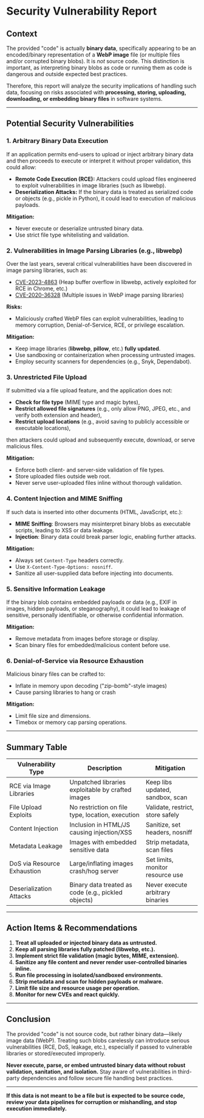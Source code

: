 # Security Vulnerability Report

## Context

The provided "code" is actually **binary data**, specifically appearing to be an encoded/binary representation of a **WebP image** file (or multiple files and/or corrupted binary blobs). It is *not* source code. This distinction is important, as interpreting binary blobs as code or running them as code is dangerous and outside expected best practices.

Therefore, this report will analyze the security implications of handling such data, focusing on risks associated with **processing, storing, uploading, downloading, or embedding binary files** in software systems.

---

## Potential Security Vulnerabilities

### 1. **Arbitrary Binary Data Execution**

If an application permits end-users to upload or inject arbitrary binary data and then proceeds to execute or interpret it without proper validation, this could allow:

- **Remote Code Execution (RCE):** Attackers could upload files engineered to exploit vulnerabilities in image libraries (such as libwebp).
- **Deserialization Attacks:** If the binary data is treated as serialized code or objects (e.g., pickle in Python), it could lead to execution of malicious payloads.

**Mitigation:**
- Never execute or deserialize untrusted binary data.
- Use strict file type whitelisting and validation.

### 2. **Vulnerabilities in Image Parsing Libraries (e.g., libwebp)**

Over the last years, several critical vulnerabilities have been discovered in image parsing libraries, such as:

- [CVE-2023-4863](https://nvd.nist.gov/vuln/detail/CVE-2023-4863) (Heap buffer overflow in libwebp, actively exploited for RCE in Chrome, etc.)
- [CVE-2020-36328](https://nvd.nist.gov/vuln/detail/CVE-2020-36328) (Multiple issues in WebP image parsing libraries)

**Risks:**
- Maliciously crafted WebP files can exploit vulnerabilities, leading to memory corruption, Denial-of-Service, RCE, or privilege escalation.

**Mitigation:**
- Keep image libraries (**libwebp**, **pillow**, etc.) **fully updated**.
- Use sandboxing or containerization when processing untrusted images.
- Employ security scanners for dependencies (e.g., Snyk, Dependabot).

### 3. **Unrestricted File Upload**

If submitted via a file upload feature, and the application does not:

- **Check for file type** (MIME type and magic bytes),
- **Restrict allowed file signatures** (e.g., only allow PNG, JPEG, etc., and verify both extension and header),
- **Restrict upload locations** (e.g., avoid saving to publicly accessible or executable locations),

then attackers could upload and subsequently execute, download, or serve malicious files.

**Mitigation:**
- Enforce both client- and server-side validation of file types.
- Store uploaded files outside web root.
- Never serve user-uploaded files inline without thorough validation.

### 4. **Content Injection and MIME Sniffing**

If such data is inserted into other documents (HTML, JavaScript, etc.):

- **MIME Sniffing**: Browsers may misinterpret binary blobs as executable scripts, leading to XSS or data leakage.
- **Injection**: Binary data could break parser logic, enabling further attacks.

**Mitigation:**
- Always set `Content-Type` headers correctly.
- Use `X-Content-Type-Options: nosniff`.
- Sanitize all user-supplied data before injecting into documents.

### 5. **Sensitive Information Leakage**

If the binary blob contains embedded payloads or data (e.g., EXIF in images, hidden payloads, or steganography), it could lead to leakage of sensitive, personally identifiable, or otherwise confidential information.

**Mitigation:**
- Remove metadata from images before storage or display.
- Scan binary files for embedded/malicious content before use.

### 6. **Denial-of-Service via Resource Exhaustion**

Malicious binary files can be crafted to:

- Inflate in memory upon decoding ("zip-bomb"-style images)
- Cause parsing libraries to hang or crash

**Mitigation:**
- Limit file size and dimensions.
- Timebox or memory cap parsing operations.

---

## Summary Table

| Vulnerability Type          | Description                                           | Mitigation                        |
|----------------------------|------------------------------------------------------|-----------------------------------|
| RCE via Image Libraries    | Unpatched libraries exploitable by crafted images     | Keep libs updated, sandbox, scan  |
| File Upload Exploits       | No restriction on file type, location, execution     | Validate, restrict, store safely  |
| Content Injection          | Inclusion in HTML/JS causing injection/XSS           | Sanitize, set headers, nosniff    |
| Metadata Leakage           | Images with embedded sensitive data                  | Strip metadata, scan files        |
| DoS via Resource Exhaustion| Large/inflating images crash/hog server              | Set limits, monitor resource use  |
| Deserialization Attacks    | Binary data treated as code (e.g., pickled objects)  | Never execute arbitrary binaries  |

---

## **Action Items & Recommendations**

1. **Treat all uploaded or injected binary data as untrusted.**
2. **Keep all parsing libraries fully patched (libwebp, etc.).**
3. **Implement strict file validation (magic bytes, MIME, extension).**
4. **Sanitize any file content and never render user-controlled binaries inline.**
5. **Run file processing in isolated/sandboxed environments.**
6. **Strip metadata and scan for hidden payloads or malware.**
7. **Limit file size and resource usage per operation.**
8. **Monitor for new CVEs and react quickly.**

---

## **Conclusion**

The provided "code" is not source code, but rather binary data—likely image data (WebP). Treating such blobs carelessly can introduce serious vulnerabilities (RCE, DoS, leakage, etc.), especially if passed to vulnerable libraries or stored/executed improperly.

**Never execute, parse, or embed untrusted binary data without robust validation, sanitation, and isolation.** Stay aware of vulnerabilities in third-party dependencies and follow secure file handling best practices.

---

**If this data is not meant to be a file but is expected to be source code, review your data pipelines for corruption or mishandling, and stop execution immediately.**
